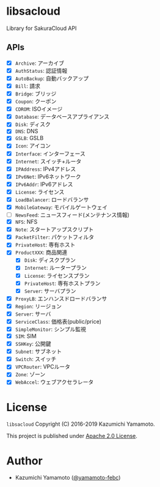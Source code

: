 # libsacloud

Library for SakuraCloud API

## APIs

- [x] `Archive`: アーカイブ
- [x] `AuthStatus`: 認証情報
- [x] `AutoBackup`: 自動バックアップ
- [x] `Bill`: 請求
- [x] `Bridge`: ブリッジ
- [x] `Coupon`: クーポン
- [x] `CDROM`: ISOイメージ
- [x] `Database`: データベースアプライアンス
- [x] `Disk`: ディスク
- [x] `DNS`: DNS
- [x] `GSLB`: GSLB
- [x] `Icon`: アイコン
- [x] `Interface`: インターフェース
- [x] `Internet`: スイッチ+ルータ
- [x] `IPAddress`: IPv4アドレス
- [x] `IPv6Net`: IPv6ネットワーク
- [x] `IPv6Addr`: IPv6アドレス
- [x] `License`: ライセンス
- [x] `LoadBalancer`: ロードバランサ
- [x] `MobileGateway`: モバイルゲートウェイ 
- [ ] `NewsFeed`: ニュースフィード(メンテナンス情報)
- [x] `NFS`: NFS
- [x] `Note`: スタートアップスクリプト
- [x] `PacketFilter`: パケットフィルタ
- [x] `PrivateHost`: 専有ホスト
- [x] `ProductXXX`: 商品関連
  - [x] `Disk`: ディスクプラン
  - [x] `Internet`: ルータープラン
  - [x] `License`: ライセンスプラン
  - [x] `PrivateHost`: 専有ホストプラン
  - [x] `Server`: サーバプラン
- [x] `ProxyLB`: エンハンスドロードバランサ
- [x] `Region`: リージョン
- [x] `Server`: サーバ
- [x] `ServiceClass`: 価格表(public/price)
- [x] `SimpleMonitor`: シンプル監視
- [x] `SIM`: SIM
- [x] `SSHKey`: 公開鍵
- [x] `Subnet`: サブネット
- [x] `Switch`: スイッチ
- [x] `VPCRouter`: VPCルータ
- [x] `Zone`: ゾーン
- [x] `WebAccel`: ウェブアクセラレータ

# License

  `libsacloud` Copyright (C) 2016-2019 Kazumichi Yamamoto.

  This project is published under [Apache 2.0 License](LICENSE).

# Author

* Kazumichi Yamamoto ([@yamamoto-febc](https://github.com/yamamoto-febc))

